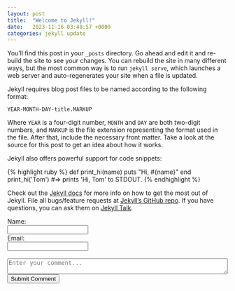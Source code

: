 ```yaml
---
layout: post
title:  "Welcome to Jekyll!"
date:   2023-11-16 03:48:57 +0000
categories: jekyll update
---
```

You’ll find this post in your `_posts` directory. Go ahead and edit it and re-build the site to see your changes. You can rebuild the site in many different ways, but the most common way is to run `jekyll serve`, which launches a web server and auto-regenerates your site when a file is updated.

Jekyll requires blog post files to be named according to the following format:

`YEAR-MONTH-DAY-title.MARKUP`

Where `YEAR` is a four-digit number, `MONTH` and `DAY` are both two-digit numbers, and `MARKUP` is the file extension representing the format used in the file. After that, include the necessary front matter. Take a look at the source for this post to get an idea about how it works.

Jekyll also offers powerful support for code snippets:

{% highlight ruby %}
def print_hi(name)
  puts "Hi, #{name}"
end
print_hi('Tom')
#=> prints 'Hi, Tom' to STDOUT.
{% endhighlight %}

Check out the [Jekyll docs][jekyll-docs] for more info on how to get the most out of Jekyll. File all bugs/feature requests at [Jekyll’s GitHub repo][jekyll-gh]. If you have questions, you can ask them on [Jekyll Talk][jekyll-talk].

[jekyll-docs]: https://jekyllrb.com/docs/home
[jekyll-gh]:   https://github.com/jekyll/jekyll
[jekyll-talk]: https://talk.jekyllrb.com/

<div>
    <form id="comment-form">
      <label for="name">Name:</label><br>
      <input type="text" id="name" name="name" required=""><br>  
      <label for="email">Email:</label><br>
      <input type="email" id="email" name="email" required=""><br>
      <br>
      <textarea id="comment" name="comment" style="width:100%" placeholder="Enter your comment..." required=""></textarea><br>  
      <button type="submit">Submit Comment</button>
  </form>
  </div> 
<br/>
<style>
.comment-item {
    border-bottom: 1px solid #e8e8e8;
    padding-bottom: 10px;
}
.comment-container {
    border: 1px solid #ccc;
    padding: 10px;
    margin-bottom: 10px;
}
.comment-info {
    display: flex;
    align-items: center;
    margin-bottom: 8px;
}
.comment-info img {
    border-radius: 50%;
    margin-right: 8px;
}
.comment-text {
    margin-bottom: 8px;
}
.comment-date {
    color: #888;
}
</style>
<div id="comment-container-list">
 
</div>            
<script>  
 async function submitComment() {
          const nameInput = document.getElementById('name');
          const commentInput = document.getElementById('comment');
          const emailInput = document.getElementById('email');
          const name = nameInput.value;
          const comment = commentInput.value;             
          const email = emailInput.value;      
          try {
                const response = await fetch("https://azconf-demo-func-002.azurewebsites.net/api/Comment?page=2023-11-16-welcome-to-jekyll", {
                    method: 'POST',
                    headers: {
                        'Content-Type': 'application/json'
                        // Add any additional headers as needed
                    },                    
                    body: JSON.stringify({name,comment, email }) // Convert the data to JSON string
                });
                if (!response.ok) {
                    throw new Error(`HTTP error! Status: ${response.status}`);
                }
                const responseData = await response.json();
                console.log('Response:', responseData);
                 // Clear the form inputs
                nameInput.value = '';
                commentInput.value = '';
                emailInput.value = '';
            } catch (error) {
                console.error('Error:', error);
            }       
          fetchData();    
        }
 async function fetchData() {
            try {
                const response = await fetch('https://azconf-demo-func-002.azurewebsites.net/api/GetComments?page=2023-11-16-welcome-to-jekyll');
                const data = await response.json();              
                processApiData(data);
            } catch (error) {
                console.error('Error fetching data:', error);
            }
        }       
        function processApiData(data) {
            const contentDiv = document.getElementById('comment-container-list');            
            data.forEach((item, index) => {               
                var commentContainer = document.createElement('div');
                commentContainer.classList.add('comment-container');
                var commentInfo = document.createElement('div');
                commentInfo.classList.add('comment-info');              
                var nameDiv = document.createElement('div');
                nameDiv.innerHTML = '${item.commentBy}';
                commentInfo.appendChild(nameDiv);
                // Create the comment-text div
                var commentText = document.createElement('div');
                commentText.classList.add('comment-text');
                // Create the paragraph inside comment-text
                var paragraph = document.createElement('p');
                paragraph.textContent = '${item.comment}';
                commentText.appendChild(paragraph);
                // Create the comment-date div
                var commentDate = document.createElement('div');
                commentDate.classList.add('comment-date');
                // Create the small element inside comment-date
                var smallElement = document.createElement('small');
                smallElement.textContent = '${item.timestamp}';
                commentDate.appendChild(smallElement);
                // Append all the created elements to the main container
                commentContainer.appendChild(commentInfo);
                commentContainer.appendChild(commentText);
                commentContainer.appendChild(commentDate);
                // Append the main container to the body
                document.body.appendChild(commentContainer);
                contentDiv.appendChild(commentContainer);
            });           
        }
        // Call the fetchData function when the page loads
        fetchData();
document.getElementById("comment-form").addEventListener("submit", function(event) {
          event.preventDefault(); 
          console.log("Triggered"); 
          submitComment();
          })
</script>

